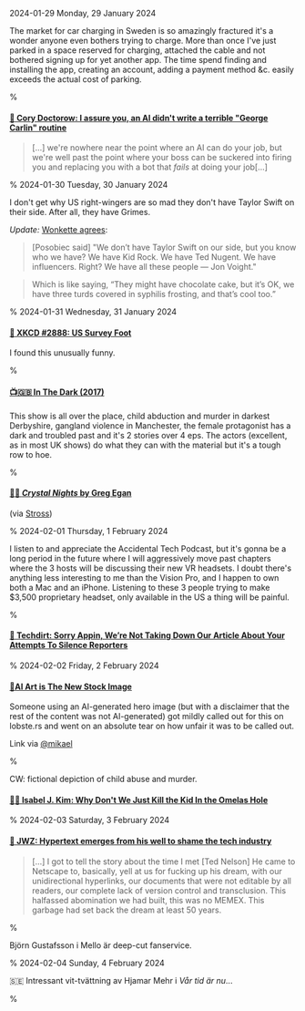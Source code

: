 2024-01-29 Monday, 29 January 2024

The market for car charging in Sweden is so amazingly fractured it's a wonder anyone even bothers trying to charge. More than once I've just parked in a space reserved for charging, attached the cable and not bothered signing up for yet another app. The time spend finding and installing the app, creating an account, adding a payment method &c. easily exceeds the actual cost of parking.

%

#### [🔗 Cory Doctorow: I assure you, an AI didn't write a terrible "George Carlin" routine](https://pluralistic.net/2024/01/29/pay-no-attention/#to-the-little-man-behind-the-curtain)

> [...] we're nowhere near the point where an AI can do your job, but we're well past the point where your boss can be suckered into firing you and replacing you with a bot that *fails* at doing your job[...]

%
2024-01-30 Tuesday, 30 January 2024

I don't get why US right-wingers are so mad they don't have Taylor Swift on their side. After all, they have Grimes.

*Update:* [Wonkette agrees](https://www.wonkette.com/p/there-is-no-overstating-how-frightened):

> [Posobiec said] "We don’t have Taylor Swift on our side, but you know who we have? We have Kid Rock. We have Ted Nugent. We have influencers. Right? We have all these people — Jon Voight."

> Which is like saying, “They might have chocolate cake, but it’s OK, we have three turds covered in syphilis frosting, and that’s cool too.”

%
2024-01-31 Wednesday, 31 January 2024

#### [🔗 XKCD #2888: US Survey Foot](https://xkcd.com/2888/)

I found this unusually funny.

%

#### [📺&#x1F1EC;&#x1F1E7; In The Dark (2017)](https://www.imdb.com/title/tt5729304/)

This show is all over the place, child abduction and murder in darkest Derbyshire, gangland violence in Manchester, the female protagonist has a dark and troubled past and it's 2 stories over 4 eps. The actors (excellent, as in most UK shows) do what they can with the material but it's a tough row to hoe.

%

#### [🔗🚀 *Crystal Nights* by Greg Egan](https://www.gregegan.net/MISC/CRYSTAL/Crystal.html)

(via [Stross](http://www.antipope.org/charlie/blog-static/2016/06/cytological-utopia-and-the-rap.html))

%
2024-02-01 Thursday,  1 February 2024

I listen to and appreciate the Accidental Tech Podcast, but it's gonna be a long period in the future where I will aggressively move past chapters where the 3 hosts will be discussing their new VR headsets. I doubt there's anything less interesting to me than the Vision Pro, and I happen to own both a Mac and an iPhone. Listening to these 3 people trying to make $3,500 proprietary headset, only available in the US a thing will be painful.

%

#### [🔗 Techdirt: Sorry Appin, We’re Not Taking Down Our Article About Your Attempts To Silence Reporters](https://www.techdirt.com/2024/02/01/sorry-appin-were-not-taking-down-our-article-about-your-attempts-to-silence-reporters/)

%
2024-02-02 Friday,  2 February 2024

#### [🔗AI Art is The New Stock Image](https://ia.net/topics/ai-art-is-the-new-stock-image)

Someone using an AI-generated hero image (but with a disclaimer that the rest of the content was not AI-generated) got mildly called out for this on lobste.rs and went on an absolute tear on how unfair it was to be called out.

Link via [@mikael](https://merveilles.town/@mikael/111861048670429969)

%

CW: fictional depiction of child abuse and murder.

#### [🔗🚀 Isabel J. Kim: Why Don't We Just Kill the Kid In the Omelas Hole](https://clarkesworldmagazine.com/kim_02_24/)

%
2024-02-03 Saturday,  3 February 2024

#### [🔗 JWZ: Hypertext emerges from his well to shame the tech industry](https://www.jwz.org/blog/2024/01/hypertext-emerges-from-his-well-to-shame-the-tech-industry/)

> [...] I got to tell the story about the time I met [Ted Nelson] He came to Netscape to, basically, yell at us for fucking up his dream, with our unidirectional hyperlinks, our documents that were not editable by all readers, our complete lack of version control and transclusion. This halfassed abomination we had built, this was no MEMEX. This garbage had set back the dream at least 50 years.

%

Björn Gustafsson i Mello är deep-cut fanservice.

%
2024-02-04 Sunday,  4 February 2024

&#x1F1F8;&#x1F1EA; Intressant vit-tvättning av Hjamar Mehr i *Vår tid är nu*...

%
